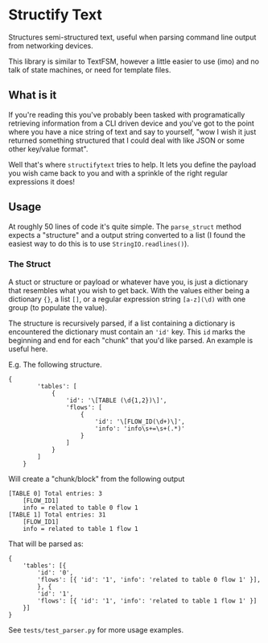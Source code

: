 # Structify Text

Structures semi-structured text, useful when parsing command line output from networking devices.

This library is similar to TextFSM, however a little easier to use (imo) and no talk of state machines, or need for template files.

## What is it

If you're reading this you've probably been tasked with programatically retrieving information from a CLI driven device and you've got to the point
where you have a nice string of text and say to yourself, "wow I wish it just returned something structured that I could deal with like JSON or some other key/value format".

Well that's where `structifytext` tries to help. It lets you define the payload you wish came back to you and with a sprinkle of the right regular expressions it does!

## Usage

At roughly 50 lines of code it's quite simple. The `parse_struct` method expects a "structure" and a output string converted to a list (I found the easiest way to do this is to use `StringIO.readlines()`).

### The Struct

A stuct or structure or payload or whatever have you, is just a dictionary that resembles what you wish to get back.
With the values either being a dictionary `{}`, a list `[]`, or a regular expression string `[a-z](\d)` with one group (to populate the value).

The structure is recursively parsed, if a list containing a dictionary is encountered the dictionary must contain an `'id'` key.
This `id` marks the beginning and end for each "chunk" that you'd like parsed. An example is useful here.

E.g. The following structure.

```
{
        'tables': [
            {
                'id': '\[TABLE (\d{1,2})\]',
                'flows': [
                    {
                        'id': '\[FLOW_ID(\d+)\]',
                        'info': 'info\s+=\s+(.*)'
                    }
                ]
            }
        ]
    }
```

Will create a "chunk/block" from the following output

```
[TABLE 0] Total entries: 3
    [FLOW_ID1]
    info = related to table 0 flow 1
[TABLE 1] Total entries: 31
    [FLOW_ID1]
    info = related to table 1 flow 1
```

That will be parsed as:

```
{
    'tables': [{
		'id': '0',
		'flows': [{ 'id': '1', 'info': 'related to table 0 flow 1' }],
		}, {
		'id': '1',
		'flows': [{ 'id': '1', 'info': 'related to table 1 flow 1' }]
	}]
}
```

See `tests/test_parser.py` for more usage examples.